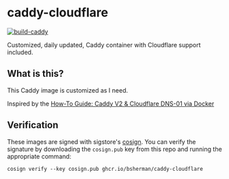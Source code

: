 # caddy-cloudflare

[![build-caddy](https://github.com/bsherman/caddy-cloudflare/actions/workflows/build.yml/badge.svg)](https://github.com/bsherman/caddy-cloudflare/actions/workflows/build.yml)

Customized, daily updated, Caddy container with Cloudflare support included.

## What is this?

This Caddy image is customized as I need.

Inspired by the [How-To Guide: Caddy V2 & Cloudflare DNS-01 via Docker](https://caddy.community/t/how-to-guide-caddy-v2-cloudflare-dns-01-via-docker/8007)

## Verification

These images are signed with sigstore's [cosign](https://docs.sigstore.dev/cosign/overview/). You can verify the signature by downloading the `cosign.pub` key from this repo and running the appropriate command:

    cosign verify --key cosign.pub ghcr.io/bsherman/caddy-cloudflare
